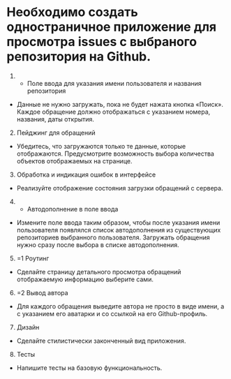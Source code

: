 # Необходимо создать одностраничное приложение для просмотра issues с выбраного репозитория на Github.

1) + Поле ввода для указания имени пользователя и названия репозитория

  * Данные не нужно загружать, пока не будет нажата кнопка «Поиск». Каждое обращение должно отображаться с указанием номера, названия, даты открытия.

2) Пейджинг для обращений

  * Убедитесь, что загружаются только те данные, которые отображаются. Предусмотрите возможность выбора количества объектов отображаемых на странице.

3) Обработка и индикация ошибок в интерфейсе

  * Реализуйте отображение состояния загрузки обращений с сервера.

4) + Автодополнение в поле ввода

  * Измените поле ввода таким образом, чтобы после указания имени пользователя появлялся список автодополнения из существующих репозиториев выбранного пользователя. Загружать обращения нужно сразу после выбора в списке автодополнения.

5) =1 Роутинг

  * Сделайте страницу детального просмотра обращений отображаемую информацию выберите сами.

6) =2 Вывод автора

  * Для каждого обращения выведите автора не просто в виде имени, а с указанием его аватарки и со ссылкой на его Github-профиль.

7) Дизайн

  * Сделайте стилистически законченный вид приложения.

8) Тесты

  * Напишите тесты на базовую функциональность.
